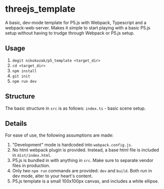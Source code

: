 # threejs_template
A basic, dev-mode template for P5.js with Webpack, Typescript and a webpack-web-server. Makes it simple to start playing with a basic P5.js setup without having to trudge through Webpack or P5.js setup.  

## Usage
1. `degit nikokozak/p5_template <target_dir>`
2. `cd <target_dir>`
3. `npm install`
4. `git init`
5. `npm run dev`

## Structure
The basic structure in `src` is as follows:
`index.ts` - basic scene setup.

## Details
For ease of use, the following assumptions are made:
1. "Development" mode is hardcoded into `webpack.config.js`.
2. No html webpack plugin is provided. Instead, a base html file is included in `dist/index.html`.
3. P5.js is bundled in with anything in `src`. Make sure to separate vendor files in production.
4. Only two `npm run` commands are provided: `dev` and `build`. Both run in dev mode, alter to your heart's content.
5. P5.js template is a small 100x100px canvas, and includes a white ellipse.
